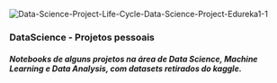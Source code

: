 ![Data-Science-Project-Life-Cycle-Data-Science-Project-Edureka1-1](https://user-images.githubusercontent.com/64717231/233168607-5a6d854a-3911-4eef-8f33-825d2e79d905.png)


### DataScience - Projetos pessoais
##### Notebooks de alguns projetos na área de Data Science, Machine Learning e Data Analysis, com datasets retirados do kaggle.
